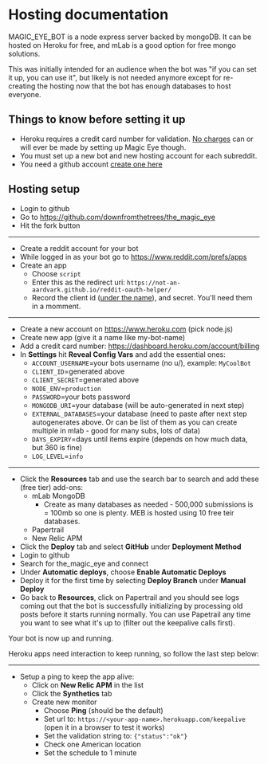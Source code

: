 
# Hosting documentation

MAGIC_EYE_BOT is a node express server backed by mongoDB. It can be hosted on Heroku for free, and mLab is a good option for free mongo solutions.

This was initially intended for an audience when the bot was "if you can set it up, you can use it", but likely is not needed anymore except for re-creating the hosting now that the bot has enough databases to host everyone.

## Things to know before setting it up

* Heroku requires a credit card number for validation. [No charges](https://devcenter.heroku.com/articles/free-dyno-hours#free-dyno-hour-pool) can or will ever be made by setting up Magic Eye though.
* You must set up a new bot and new hosting account for each subreddit.
* You need a github account [create one here](http://github.com/)

## Hosting setup

* Login to github
* Go to https://github.com/downfromthetrees/the_magic_eye
* Hit the fork button
----
* Create a reddit account for your bot
* While logged in as your bot go to https://www.reddit.com/prefs/apps
* Create an app
   * Choose `script`
   * Enter this as the redirect uri: `https://not-an-aardvark.github.io/reddit-oauth-helper/`
   * Record the client id ([under the name](https://i.imgur.com/dcl8EY8.png)), and secret. You'll need them in a momment.
----
* Create a new account on https://www.heroku.com (pick node.js)
* Create new app (give it a name like my-bot-name)
* Add a credit card number: https://dashboard.heroku.com/account/billing
* In **Settings** hit **Reveal Config Vars** and add the essential ones:
    * `ACCOUNT_USERNAME`=your bots username (no u/), example: `MyCoolBot`
    * `CLIENT_ID`=generated above
    * `CLIENT_SECRET`=generated above
    * `NODE_ENV`=`production`
    * `PASSWORD`=your bots password    
    * `MONGODB_URI`=your database (will be auto-generated in next step)
    * `EXTERNAL_DATABASES`=your database (need to paste after next step autogenerates above. Or can be list of them as you can create multiple in mlab - good for many subs, lots of data)
    * `DAYS_EXPIRY`=days until items expire (depends on how much data, but 360 is fine)
    * `LOG_LEVEL`=`info`
----
* Click the **Resources** tab and use the search bar to search and add these (free tier) add-ons:
	* mLab MongoDB
        * Create as many databases as needed - 500,000 submissions is = 100mb so one is plenty. MEB is hosted using 10 free teir databases.
	* Papertrail 
	* New Relic APM
* Click the **Deploy** tab and select **GitHub** under **Deployment Method**
* Login to github
* Search for the_magic_eye and connect
* Under **Automatic deploys**, choose **Enable Automatic Deploys**
* Deploy it for the first time by selecting **Deploy Branch** under **Manual Deploy**
* Go back to **Resources**, click on Papertrail and you should see logs coming out that the bot is successfully initializing by processing old posts before it starts running normally. You can use Papetrail any time you want to see what it's up to (filter out the keepalive calls first).

Your bot is now up and running.

Heroku apps need interaction to keep running, so follow the last step below:

----
* Setup a ping to keep the app alive: 
    * Click on **New Relic APM** in the list
	* Click the **Synthetics** tab
	* Create new monitor
        * Choose **Ping** (should be the default)
        * Set url to: `https://<your-app-name>.herokuapp.com/keepalive` (open it in a browser to test it works)
        * Set the validation string to: `{"status":"ok"}`
        * Check one American location
        * Set the schedule to 1 minute
